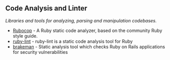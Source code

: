 
## Code Analysis and Linter
*Libraries and tools for analyzing, parsing and manipulation codebases.*

* [Rubocop](https://github.com/bbatsov/rubocop) - A Ruby static code analyzer, based on the community Ruby style guide.
* [ruby-lint](https://github.com/YorickPeterse/ruby-lint) - ruby-lint is a static code analysis tool for Ruby
* [brakeman](https://github.com/presidentbeef/brakeman) - Static analysis tool which checks Ruby on Rails applications for security vulnerabilities
